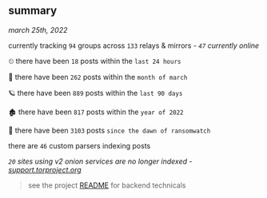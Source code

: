 
## summary
_march 25th, 2022_

currently tracking `94` groups across `133` relays & mirrors - _`47` currently online_

⏲ there have been `18` posts within the `last 24 hours`

🦈 there have been `262` posts within the `month of march`

🪐 there have been `889` posts within the `last 90 days`

🏚 there have been `817` posts within the `year of 2022`

🦕 there have been `3103` posts `since the dawn of ransomwatch`

there are `46` custom parsers indexing posts

_`20` sites using v2 onion services are no longer indexed - [support.torproject.org](https://support.torproject.org/onionservices/v2-deprecation/)_

> see the project [README](https://github.com/thetanz/ransomwatch#ransomwatch--) for backend technicals
